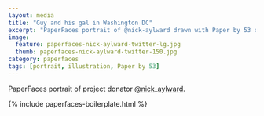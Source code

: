 ```yaml
---
layout: media
title: "Guy and his gal in Washington DC"
excerpt: "PaperFaces portrait of @nick-aylward drawn with Paper by 53 on an iPad."
image: 
  feature: paperfaces-nick-aylward-twitter-lg.jpg
  thumb: paperfaces-nick-aylward-twitter-150.jpg
category: paperfaces
tags: [portrait, illustration, Paper by 53]
---
```


PaperFaces portrait of project donator [@nick_aylward](http://twitter.com/nick_aylward).

{% include paperfaces-boilerplate.html %}